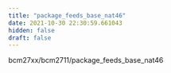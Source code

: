 ```yaml
---
title: "package_feeds_base_nat46"
date: 2021-10-30 22:30:59.661043
hidden: false
draft: false
---
```


bcm27xx/bcm2711/package_feeds_base_nat46


